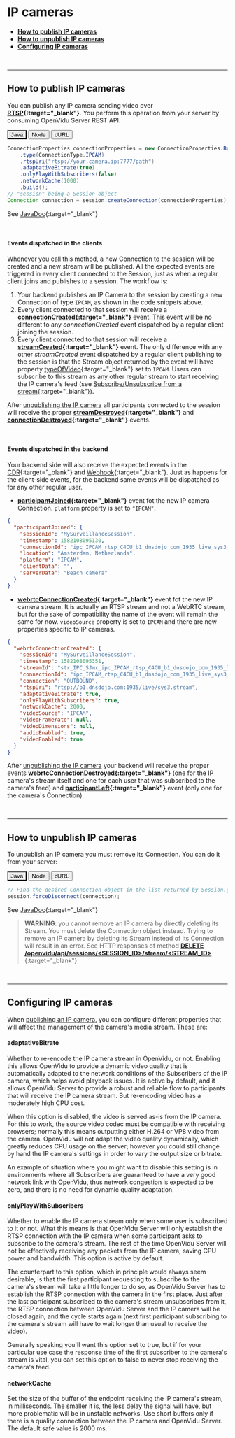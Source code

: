 # IP cameras

- **[How to publish IP cameras](#how-to-publish-ip-cameras)**
- **[How to unpublish IP cameras](#how-to-unpublish-ip-cameras)**
- **[Configuring IP cameras](#configuring-ip-cameras)**

<br>

---

## How to publish IP cameras

You can publish any IP camera sending video over **[RTSP](https://en.wikipedia.org/wiki/Real_Time_Streaming_Protocol){:target="_blank"}**. You perform this operation from your server by consuming OpenVidu Server REST API.

<div class="lang-tabs-container" markdown="1">

<div class="lang-tabs-header">
  <button class="lang-tabs-btn" onclick="changeLangTab(event)" style="background-color: #e8e8e8; color: black">Java</button>
  <button class="lang-tabs-btn" onclick="changeLangTab(event)">Node</button>
  <button class="lang-tabs-btn" onclick="changeLangTab(event)">cURL</button>
</div>

<div id="java" class="lang-tabs-content" markdown="1">

```java
ConnectionProperties connectionProperties = new ConnectionProperties.Builder()
    .type(ConnectionType.IPCAM)
    .rtspUri("rtsp://your.camera.ip:7777/path")
    .adaptativeBitrate(true)
    .onlyPlayWithSubscribers(false)
    .networkCache(1000)
    .build();
// "session" being a Session object
Connection connection = session.createConnection(connectionProperties);
```

See [JavaDoc](api/openvidu-java-client/io/openvidu/java/client/Session.html#createConnection(io.openvidu.java.client.ConnectionProperties)){:target="_blank"}

</div>

<div id="node" class="lang-tabs-content" style="display:none" markdown="1">

```javascript
var connectionProperties = {
    type: "IPCAM",
    rtspUri: "rtsp://your.camera.ip:7777/path",
    adaptativeBitrate: true,
    onlyPlayWithSubscribers: false,
    networkCache: 1000
};
// "session" being a Session object
session.createConnection(connectionProperties)
    .then(connection => { ... })
    .catch(error => console.error(error));
```

See [TypeDoc](api/openvidu-node-client/classes/session.html#createconnection){:target="_blank"}

</div>

<div id="curl" class="lang-tabs-content" style="display:none" markdown="1">

Initialize a Connection of type `IPCAM` with method **[POST /openvidu/api/sessions/&lt;SESSION_ID&gt;/connection](reference-docs/REST-API#post-connection){:target="_blank"}**

```sh
curl -X POST https://<DOMAIN_OR_PUBLIC_IP>/openvidu/api/sessions/<SESSION_ID>/connection \
     -u OPENVIDUAPP:<YOUR_SECRET> \
     -H "Content-Type: application/json" \
     --data-binary @- <<BODY
     {
       "type": "IPCAM",
       "data": "Office security camera",
       "record": true,
       "rtspUri": "rtsp://your.camera.ip.sdp",
       "adaptativeBitrate": true,
       "onlyPlayWithSubscribers": true,
       "networkCache": 2000
     }
BODY
```

</div>

</div>

<br>

#### Events dispatched in the clients

Whenever you call this method, a new Connection to the session will be created and a new stream will be published. All the expected events are triggered in every client connected to the Session, just as when a regular client joins and publishes to a session. The workflow is:

1. Your backend publishes an IP Camera to the session by creating a new Connection of type `IPCAM`, as shown in the code snippets above.
2. Every client connected to that session will receive a **[connectionCreated](api/openvidu-browser/classes/ConnectionEvent.html){:target="_blank"}** event. This event will be no different to any *connectionCreated* event dispatched by a regular client joining the session.
3. Every client connected to that session will receive a **[streamCreated](api/openvidu-browser/classes/StreamEvent.html){:target="_blank"}** event. The only difference with any other *streamCreated* event dispatched by a regular client publishing to the session is that the Stream object returned by the event will have property [typeOfVideo](api/openvidu-browser/classes/Stream.html#typeOfVideo){:target="_blank"} set to `IPCAM`. Users can subscribe to this stream as any other regular stream to start receiving the IP camera's feed (see [Subscribe/Unsubscribe from a stream](cheatsheet/subscribe-unsubscribe){:target="_blank"}).

After [unpublishing the IP camera](#how-to-unpublish-ip-cameras) all participants connected to the session will receive the proper **[streamDestroyed](api/openvidu-browser/classes/StreamEvent.html){:target="_blank"}** and **[connectionDestroyed](api/openvidu-browser/classes/ConnectionEvent.html){:target="_blank"}** events.

<br>

#### Events dispatched in the backend

Your backend side will also receive the expected events in the [CDR](reference-docs/openvidu-server-cdr){:target="_blank"} and [Webhook](reference-docs/openvidu-server-webhook){:target="_blank"}. Just as happens for the client-side events, for the backend same events will be dispatched as for any other regular user.

- **[participantJoined](reference-docs/openvidu-server-cdr/#participantjoined){:target="_blank"}** event fot the new IP camera Connection. `platform` property is set to `"IPCAM"`.
```json
{
  "participantJoined": {
    "sessionId": "MySurveillanceSession",
    "timestamp": 1582108095130,
    "connectionId": "ipc_IPCAM_rtsp_C4CU_b1_dnsdojo_com_1935_live_sys3_stream",
    "location": "Amsterdam, Netherlands",
    "platform": "IPCAM",
    "clientData": "",
    "serverData": "Beach camera"
  }
}
```
- **[webrtcConnectionCreated](reference-docs/openvidu-server-cdr/#webrtcconnectioncreated){:target="_blank"}** event fot the new IP camera stream. It is actually an RTSP stream and not a WebRTC stream, but for the sake of compatibility the name of the event will remain the same for now. `videoSource` property is set to `IPCAM` and there are new properties specific to IP cameras.
```json
{
  "webrtcConnectionCreated": {
    "sessionId": "MySurveillanceSession",
    "timestamp": 1582108095351,
    "streamId": "str_IPC_SJmx_ipc_IPCAM_rtsp_C4CU_b1_dnsdojo_com_1935_live_sys3_stream",
    "connectionId": "ipc_IPCAM_rtsp_C4CU_b1_dnsdojo_com_1935_live_sys3_stream",
    "connection": "OUTBOUND",
    "rtspUri": "rtsp://b1.dnsdojo.com:1935/live/sys3.stream",
    "adaptativeBitrate": true,
    "onlyPlayWithSubscribers": true,
    "networkCache": 2000,
    "videoSource": "IPCAM",
    "videoFramerate": null,
    "videoDimensions": null,
    "audioEnabled": true,
    "videoEnabled": true
  }
}
```

After [unpublishing the IP camera](#how-to-unpublish-ip-cameras) your backend will receive the proper events **[webrtcConnectionDestroyed](reference-docs/openvidu-server-cdr/#webrtcconnectiondestroyed){:target="_blank"}** (one for the IP camera's stream itself and one for each user that was subscribed to the camera's feed) and **[participantLeft](reference-docs/openvidu-server-cdr/#participantleft){:target="_blank"}** event (only one for the camera's Connection).

<br>

---

## How to unpublish IP cameras

To unpublish an IP camera you must remove its Connection. You can do it from your server:

<div class="lang-tabs-container" markdown="1">

<div class="lang-tabs-header">
  <button class="lang-tabs-btn" onclick="changeLangTab(event)" style="background-color: #e8e8e8; color: black">Java</button>
  <button class="lang-tabs-btn" onclick="changeLangTab(event)">Node</button>
  <button class="lang-tabs-btn" onclick="changeLangTab(event)">cURL</button>
</div>

<div id="java" class="lang-tabs-content" markdown="1">

```java
// Find the desired Connection object in the list returned by Session.getConnections()
session.forceDisconnect(connection);
```

See [JavaDoc](api/openvidu-java-client/io/openvidu/java/client/Session.html#forceDisconnect(io.openvidu.java.client.Connection)){:target="_blank"}

</div>

<div id="node" class="lang-tabs-content" style="display:none" markdown="1">

```javascript
// Find the desired Connection object in the array Session.connections
session.forceDisconnect(connection);
```

See [TypeDoc](api/openvidu-node-client/classes/session.html#forcedisconnect){:target="_blank"}

</div>

<div id="curl" class="lang-tabs-content" style="display:none" markdown="1">

Use method **[DELETE /openvidu/api/sessions/&lt;SESSION_ID&gt;/connection/&lt;CONNECTION_ID&gt;](reference-docs/REST-API#delete-connection){:target="_blank"}**

```sh
curl -X DELETE https://<DOMAIN_OR_PUBLIC_IP>/openvidu/api/sessions/<SESSION_ID>/connection/<CONNECTION_ID> \
     -u OPENVIDUAPP:<YOUR_SECRET>
```

</div>

</div>

> **WARNING**: you cannot remove an IP camera by directly deleting its Stream. You must delete the Connection object instead. Trying to remove an IP camera by deleting its Stream instead of its Connection will result in an error. See HTTP responses of method [**DELETE /openvidu/api/sessions/&lt;SESSION_ID&gt;/stream/&lt;STREAM_ID&gt;**](reference-docs/REST-API#delete-stream){:target="_blank"}

<br>

---

## Configuring IP cameras

When [publishing an IP camera](#how-to-publish-ip-cameras), you can configure different properties that will affect the management of the camera's media stream. These are:

#### adaptativeBitrate

Whether to re-encode the IP camera stream in OpenVidu, or not. Enabling this allows OpenVidu to provide a dynamic video quality that is automatically adapted to the network conditions of the Subscribers of the IP camera, which helps avoid playback issues. It is active by default, and it allows OpenVidu Server to provide a robust and reliable flow to participants that will receive the IP camera stream. But re-encoding video has a moderately high CPU cost.

When this option is disabled, the video is served as-is from the IP camera. For this to work, the source video codec must be compatible with receiving browsers; normally this means outputting either H.264 or VP8 video from the camera. OpenVidu will not adapt the video quality dynamically, which greatly reduces CPU usage on the server; however you could still change by hand the IP camera's settings in order to vary the output size or bitrate.

An example of situation where you might want to disable this setting is in environments where all Subscribers are guaranteed to have a very good network link with OpenVidu, thus network congestion is expected to be zero, and there is no need for dynamic quality adaptation.

#### onlyPlayWithSubscribers

Whether to enable the IP camera stream only when some user is subscribed to it or not. What this means is that OpenVidu Server will only establish the RTSP connection with the IP camera when some participant asks to subscribe to the camera's stream. The rest of the time OpenVidu Server will not be effectively receiving any packets from the IP camera, saving CPU power and bandwidth. This option is active by default.

The counterpart to this option, which in principle would always seem desirable, is that the first participant requesting to subscribe to the camera's stream will take a little longer to do so, as OpenVidu Server has to establish the RTSP connection with the camera in the first place. Just after the last participant subscribed to the camera's stream unsubscribes from it, the RTSP connection between OpenVidu Server and the IP camera will be closed again, and the cycle starts again (next first participant subscribing to the camera's stream will have to wait longer than usual to receive the video).

Generally speaking you'll want this option set to true, but if for your particular use case the response time of the first subscriber to the camera's stream is vital, you can set this option to false to never stop receiving the camera's feed.

#### networkCache

Set the size of the buffer of the endpoint receiving the IP camera's stream, in milliseconds. The smaller it is, the less delay the signal will have, but more problematic will be in unstable networks. Use short buffers only if there is a quality connection between the IP camera and OpenVidu Server. The default safe value is 2000 ms.

<br>

<script>
function changeLangTab(event) {
  var parent = event.target.parentNode.parentNode;
  var txt = event.target.textContent || event.target.innerText;
  var txt = txt.replace(/\s/g, "-").toLowerCase();
  for (var i = 0; i < parent.children.length; i++) {
    var child = parent.children[i];
    // Change appearance of language buttons
    if (child.classList.contains("lang-tabs-header")) {
        for (var j = 0; j < child.children.length; j++) {
            var btn = child.children[j];
            if (btn.classList.contains("lang-tabs-btn")) {
                btn.style.backgroundColor = btn === event.target ? '#e8e8e8' : '#f9f9f9';
                btn.style.color = btn === event.target ? 'black' : '#777';
            }
        }
    }
    // Change visibility of language content
    if (child.classList.contains("lang-tabs-content")) {
        if (child.id === txt) {
            child.style.display = "block";
        } else {
            child.style.display = "none";
        }
    }
  }
}
</script>
